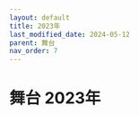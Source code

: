 ```yaml
---
layout: default
title: 2023年
last_modified_date: 2024-05-12
parent: 舞台
nav_order: 7
---
```


# 舞台 2023年
